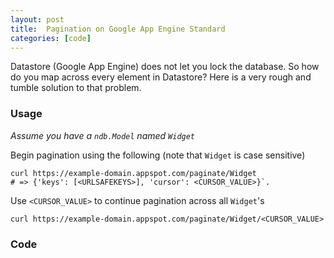 ```yaml
---
layout: post
title:  Pagination on Google App Engine Standard
categories: [code]
---
```


Datastore (Google App Engine) does not let you lock the database. So how do you map across every element in Datastore? Here is a very rough and tumble solution to that problem.

### Usage
*Assume you have a `ndb.Model` named `Widget`*

Begin pagination using the following (note that `Widget` is case sensitive)
```
curl https://example-domain.appspot.com/paginate/Widget
# => {'keys': [<URLSAFEKEYS>], 'cursor': <CURSOR_VALUE>}`.
```
Use `<CURSOR_VALUE>` to continue pagination across all `Widget`'s
```
curl https://example-domain.appspot.com/paginate/Widget/<CURSOR_VALUE>
``` 

### Code
<script src="https://gist.github.com/samedhi/ac371892a21bea6fc1f13025320f911f.js"></script>
